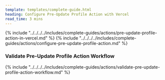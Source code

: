 ```yaml
---
template: templates/complete-guide.html
heading: Configure Pre-Update Profile Action with Vercel
read_time: 3 mins
---
```


{% include "../../../../includes/complete-guides/actions/pre-update-profile-action-in-vercel.md" %}
{% include "../../../../includes/complete-guides/actions/configure-pre-update-profile-action.md" %}

### Validate Pre-Update Profile Action Workflow

{% include "../../../../includes/complete-guides/actions/validate-pre-update-profile-action-workflow.md" %}
